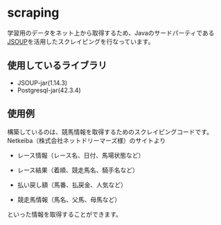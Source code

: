 # scraping

学習用のデータをネット上から取得するため、Javaのサードパーティである[JSOUP](https://jsoup.org/download)を活用したスクレイピングを行なっています。

## 使用しているライブラリ

* JSOUP-jar(1.14.3)
* Postgresql-jar(42.3.4)

## 使用例

構築しているのは、競馬情報を取得するためのスクレイピングコードです。Netkeiba（株式会社ネットドリーマーズ様）のサイトより

* レース情報（レース名、日付、馬場状態など）

* レース結果（着順、競走馬名、騎手名など）

* 払い戻し額（馬番、払戻金、人気など）

* 競走馬情報（馬名、父馬、母馬など）

といった情報を取得することができます。

